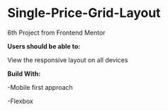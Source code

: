 # Single-Price-Grid-Layout
6th Project from Frontend Mentor


**Users should be able to:**


View the responsive layout on all devices 


**Build With:**

-Mobile first approach


-Flexbox 
